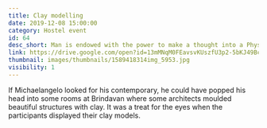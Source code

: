 ```yaml
---
title: Clay modelling
date: 2019-12-08 15:00:00
category: Hostel event
id: 64
desc_short: Man is endowed with the power to make a thought into a Physical reality. The surrealistic clay models by various participants was an evidence of man's creative genius within. 
link: https://drive.google.com/open?id=13mMNqM0FEavsvKUszfU3p2-5bKJ49BcR
thumbnail: images/thumbnails/1589418314img_5953.jpg
visibility: 1
---
```


If Michaelangelo looked for his contemporary, he could have popped his head into some rooms at Brindavan where some architects moulded beautiful structures with clay. It was a treat for the eyes when the participants displayed their clay models.